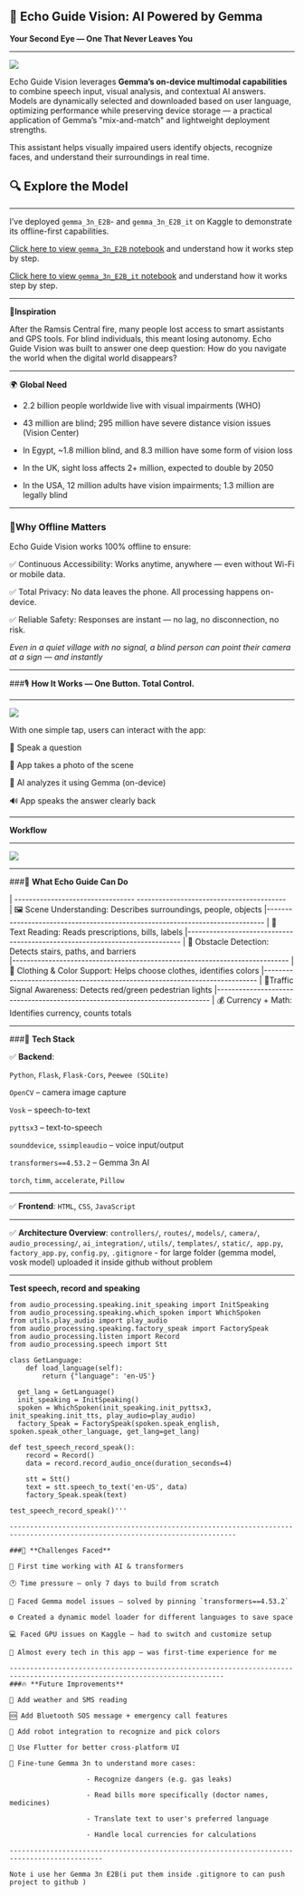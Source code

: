 ## 🌟 Echo Guide Vision: AI Powered by Gemma

**Your Second Eye — One That Never Leaves You**

--------------------------------------------------

![](https://www.googleapis.com/download/storage/v1/b/kaggle-user-content/o/inbox%2F27972555%2F89e7b0c157a238bc6e4c70f5d33175e3%2Fecho_logo.jpg?generation=1754499607749038&alt=media)

Echo Guide Vision leverages **Gemma’s on-device multimodal capabilities** to combine speech input, visual analysis, and contextual AI answers. Models are dynamically selected and downloaded based on user language, optimizing performance while preserving device storage — a practical application of Gemma’s "mix-and-match" and lightweight deployment strengths.

This assistant helps visually impaired users identify objects, recognize faces, and understand their surroundings in real time.


## 🔍 Explore the Model
---------------------------------------------------------------------------------------------------------------------------------------

I’ve deployed `gemma_3n_E2B`- and `gemma_3n_E2B_it` on Kaggle to demonstrate its offline-first capabilities.

[Click here to view `gemma_3n_E2B` notebook](https://www.kaggle.com/code/aya1490/notebook0c0c8ad1bc) and understand how it works step by step.

[Click here to view `gemma_3n_E2B_it` notebook](https://www.kaggle.com/code/aya1490/gemma-3n-image-to-text-on-kaggle) and understand how it works step by step.

-----------------------------------------------------------------------------------------------------------------------------------------------

 🌟**Inspiration**
 
 After the Ramsis Central fire, many people lost access to smart assistants and GPS tools. For blind individuals, this meant losing autonomy. Echo Guide Vision was built to answer one deep question:
 How do you navigate the world when the digital world disappears?

--------------------------------------------------------------------------------------------------------------------------------------------------

🌍 **Global Need**

- 2.2 billion people worldwide live with visual impairments (WHO)

- 43 million are blind; 295 million have severe distance vision issues (Vision Center)

- In Egypt, ~1.8 million blind, and 8.3 million have some form of vision loss

- In the UK, sight loss affects 2+ million, expected to double by 2050

- In the USA, 12 million adults have vision impairments; 1.3 million are legally blind


---------------------------------------------------------------------------------------------------------------------------------------------------


### 🌟**Why Offline Matters**

Echo Guide Vision works 100% offline to ensure:

✅ Continuous Accessibility: Works anytime, anywhere — even without Wi-Fi or mobile data.

✅ Total Privacy: No data leaves the phone. All processing happens on-device.

✅ Reliable Safety: Responses are instant — no lag, no disconnection, no risk.

*Even in a quiet village with no signal, a blind person can point their camera at a sign — and instantly*

-------------------------------------------------------------------------------------------------------------------------------------------

###🎙️ **How It Works — One Button. Total Control.**

---

![](https://github.com/ayaelsaid/Echo_guide_vision/blob/main/user%20enter%20his%20name.jpg)


With one simple tap, users can interact with the app:

🎤 Speak a question

📸 App takes a photo of the scene

🧠 AI analyzes it using Gemma (on-device)

🔊 App speaks the answer clearly back

-----------------------------------------------------------------------------------------------------------------------------------
**Workflow**

---------

![](https://github.com/ayaelsaid/Echo_guide_vision/blob/main/user%20enter%20his%20name%20(1).jpg)

-------------------------------

###🧠 **What Echo Guide Can Do**

| ---------------------------------   -----------------------------------------                                           
|  🖼️ Scene Understanding: Describes surroundings, people, objects 
|-----------------------------------------------------------------------------
|  💊 Text Reading: Reads prescriptions, bills, labels 
|----------------------------------------------------------------------------
|  🚧 Obstacle Detection: Detects stairs, paths, and barriers      
|----------------------------------------------------------------------------
|  👕 Clothing & Color Support: Helps choose clothes, identifies colors
|----------------------------------------------------------------------------
|  🚦Traffic Signal Awareness: Detects red/green pedestrian lights 
|----------------------------------------------------------------------------
|  💰 Currency + Math: Identifies currency, counts totals                     


----------------------------------------------------------------------------------------------------------------------------------

###🧪 **Tech Stack**

✅ **Backend**:

`Python`, `Flask`, `Flask-Cors`, `Peewee (SQLite)`

`OpenCV` – camera image capture

`Vosk` – speech-to-text

`pyttsx3` – text-to-speech

`sounddevice`, `ssimpleaudio` – voice input/output

`transformers==4.53.2` – Gemma 3n AI

`torch`, `timm`, `accelerate`, `Pillow`

---

✅ **Frontend**:
`HTML`, `CSS`, `JavaScript`

---

✅ **Architecture Overview**:
`controllers/`, `routes/`, `models/`, `camera/`, `audio_processing/`, `ai_integration/`, `utils/`, `templates/`, `static/`,` app.py`, `factory_app.py`, `config.py`, `.gitignore` - for large folder (gemma model, vosk model) uploaded it inside github without problem

-------------------------------------------------------------------------------------------------------------------------------------
**Test speech, record and speaking**

```
from audio_processing.speaking.init_speaking import InitSpeaking
from audio_processing.speaking.which_spoken import WhichSpoken
from utils.play_audio import play_audio
from audio_processing.speaking.factory_speak import FactorySpeak
from audio_processing.listen import Record
from audio_processing.speech import Stt

class GetLanguage:
    def load_language(self):
        return {"language": 'en-US'}

  get_lang = GetLanguage()
  init_speaking = InitSpeaking()
  spoken = WhichSpoken(init_speaking.init_pyttsx3, init_speaking.init_tts, play_audio=play_audio)
  factory_Speak = FactorySpeak(spoken.speak_english, spoken.speak_other_language, get_lang=get_lang)

def test_speech_record_speak():
    record = Record()
    data = record.record_audio_once(duration_seconds=4)

    stt = Stt()
    text = stt.speech_to_text('en-US', data)
    factory_Speak.speak(text)

test_speech_record_speak()'''

------------------------------------------------------------------------------------------------------------------------------

###💪 **Challenges Faced**

🚀 First time working with AI & transformers

🕐 Time pressure — only 7 days to build from scratch

🧩 Faced Gemma model issues — solved by pinning `transformers==4.53.2`

⚙️ Created a dynamic model loader for different languages to save space

💻 Faced GPU issues on Kaggle — had to switch and customize setup

🎯 Almost every tech in this app — was first-time experience for me

---------------------------------------------------------------------------------------------------------------------------
###🔥 **Future Improvements**

📱 Add weather and SMS reading

🆘 Add Bluetooth SOS message + emergency call features

🤖 Add robot integration to recognize and pick colors

💬 Use Flutter for better cross-platform UI

🧠 Fine-tune Gemma 3n to understand more cases:

                   - Recognize dangers (e.g. gas leaks)

                   - Read bills more specifically (doctor names, medicines)

                   - Translate text to user's preferred language

                   - Handle local currencies for calculations 

---------------------------------------------------------------------------------------------

Note i use her Gemma 3n E2B(i put them inside .gitignore to can push project to github )










